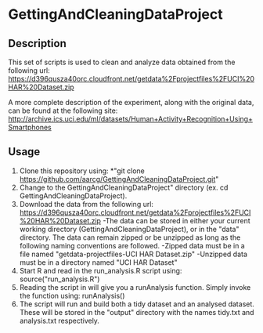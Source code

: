 # GettingAndCleaningDataProject

## Description
This set of scripts is used to clean and analyze data obtained from the following url: https://d396qusza40orc.cloudfront.net/getdata%2Fprojectfiles%2FUCI%20HAR%20Dataset.zip

A more complete description of the experiment, along with the original data, can be found at the following site: http://archive.ics.uci.edu/ml/datasets/Human+Activity+Recognition+Using+Smartphones

## Usage
1. Clone this repository using:
  *"git clone https://github.com/aarcg/GettingAndCleaningDataProject.git"
2. Change to the GettingAndCleaningDataProject" directory (ex. cd GettingAndCleaningDataProject).
3. Download the data from the following url: https://d396qusza40orc.cloudfront.net/getdata%2Fprojectfiles%2FUCI%20HAR%20Dataset.zip
  -The data can be stored in either your current working directory (GettingAndCleaningDataProject), or in the "data" directory. The data can remain zipped or be unzipped as long as the following naming conventions are followed.
    -Zipped data must be in a file named "getdata-projectfiles-UCI HAR Dataset.zip"
    -Unzipped data must be in a directory named "UCI HAR Dataset"
4. Start R and read in the run_analysis.R script using: source("run_analysis.R")
5. Reading the script in will give you a runAnalysis function. Simply invoke the function using: runAnalysis()
6. The script will run and build both a tidy dataset and an analysed dataset. These will be stored in the "output" directory with the names tidy.txt and analysis.txt respectively.
